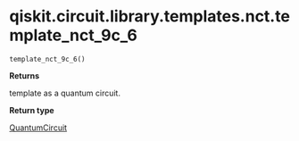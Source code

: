 <span id="qiskit-circuit-library-templates-nct-template-nct-9c-6" />

# qiskit.circuit.library.templates.nct.template\_nct\_9c\_6

<span id="undefined" />

`template_nct_9c_6()`

**Returns**

template as a quantum circuit.

**Return type**

[QuantumCircuit](qiskit.circuit.QuantumCircuit#qiskit.circuit.QuantumCircuit "qiskit.circuit.QuantumCircuit")
